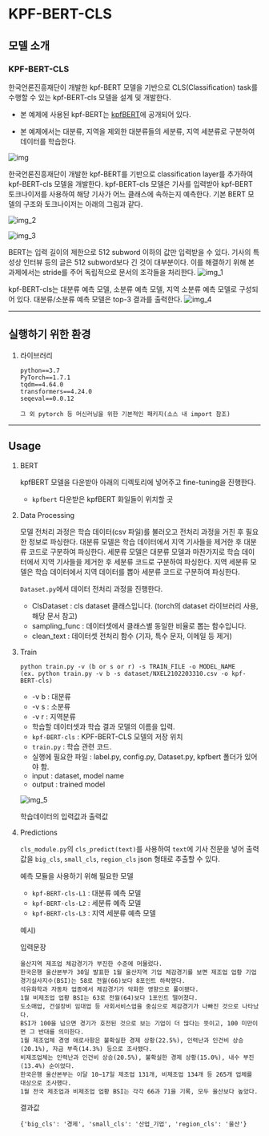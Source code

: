 # KPF-BERT-CLS

## 모델 소개

### KPF-BERT-CLS


한국언론진흥재단이 개발한 kpf-BERT 모델을 기반으로 CLS(Classification) task를 수행할 수 있는 kpf-BERT-cls 모델을 설계 및 개발한다.

- 본 예제에 사용된 kpf-BERT는 [kpfBERT](https://github.com/KPFBERT/kpfbert)에 공개되어 있다.

- 본 예제에서는 대분류, 지역을 제외한 대분류들의 세분류, 지역 세분류로 구분하여 데이터를 학습한다.

![img](https://user-images.githubusercontent.com/87846939/221474119-7701e4e4-fe73-4b74-8f55-58d0853e5639.png)


한국언론진흥재단이 개발한 kpf-BERT를 기반으로 classification layer를 추가하여 kpf-BERT-cls 모델을 개발한다. kpf-BERT-cls 모델은 기사를 입력받아 kpf-BERT 토크나이저를 사용하여 해당 기사가 어느 클래스에 속하는지 예측한다.
기본 BERT 모델의 구조와 토크나이저는 아래의 그림과 같다.

![img_2](https://user-images.githubusercontent.com/87846939/221474169-552bba7c-0a05-4f3d-a90e-2ad8f9f69cba.png)

![img_3](https://user-images.githubusercontent.com/87846939/221474197-2b588cea-4d73-4caf-b451-b52a10ef966d.png)

BERT는 입력 길이의 제한으로 512 subword 이하의 값만 입력받을 수 있다. 기사의 특성상 인터뷰 등의 글은 512 subword보다 긴 것이 대부분이다. 이를 해결하기 위해 본 과제에서는 stride를 주어 독립적으로 문서의 조각들을 처리한다.
![img_1](https://user-images.githubusercontent.com/87846939/221474214-4e760c55-ba53-4e08-9154-65c73afabca6.png)

kpf-BERT-cls는 대분류 예측 모델, 소분류 예측 모델, 지역 소분류 예측 모델로 구성되어 있다. 대분류/소분류 예측 모델은 top-3 결과를 출력한다.
![img_4](https://user-images.githubusercontent.com/87846939/221474226-fb68c3aa-b45a-4bdf-9c10-a6c98b6451e8.png)



---
## 실행하기 위한 환경

1. 라이브러리

    ```
    python==3.7
    PyTorch==1.7.1
    tqdm==4.64.0
    transformers==4.24.0
    seqeval==0.0.12
    
    그 외 pytorch 등 머신러닝을 위한 기본적인 패키지(소스 내 import 참조)
    ```
    
---
## Usage

1. BERT

    kpfBERT 모델을 다운받아 아래의 디렉토리에 넣어주고 fine-tuning을 진행한다.

    - `kpfbert` 다운받은 kpfBERT 화일들이 위치할 곳
 

2. Data Processing

    모델 전처리 과정은 학습 데이터(csv 파일)를 불러오고 전처리 과정을 거친 후 필요한 정보로 파싱한다. 대분류 모델은 학습 데이터에서 지역 기사들을 제거한 후 대분류 코드로 구분하여 파싱한다. 세분류 모델은 대분류 모델과 마찬가지로 학습 데이터에서 지역 기사들을 제거한 후 세분류 코드로 구분하여 파싱한다. 지역 세분류 모델은 학습 데이터에서 지역 데이터를 뽑아 세분류 코드로 구분하여 파싱한다.    

    `Dataset.py`에서 데이터 전처리 과정을 진행한다.
   - ClsDataset : cls dataset 클래스입니다. (torch의 dataset 라이브러리 사용, 해당 문서 참고)
   - sampling_func : 데이터셋에서 클래스별 동일한 비율로 뽑는 함수입니다. 
   - clean_text : 데이터셋 전처리 함수 (기자, 특수 문자, 이메일 등 제거)
   

3. Train
    ```
   python train.py -v (b or s or r) -s TRAIN_FILE -o MODEL_NAME 
   (ex. python train.py -v b -s dataset/NXEL2102203310.csv -o kpf-BERT-cls)
   ```
   - -v b : 대분류
   - -v s : 소분류
   - -v r : 지역분류
   - 학습할 데이터셋과 학습 결과 모델의 이름을 입력.
   - `kpf-BERT-cls` : KPF-BERT-CLS 모델의 저장 위치
   - `train.py` : 학습 관련 코드. 
   - 실행에 필요한 파일 : label.py, config.py, Dataset.py, kpfbert 폴더가 있어야 함.
   - input : dataset, model name
   - output : trained model

   ![img_5](https://user-images.githubusercontent.com/87846939/221474279-21a10884-e059-4f72-924c-2583930e2d5e.png)
      
   학습데이터의 입력값과 출력값
   

4. Predictions

    `cls_module.py`의 `cls_predict(text)`를 사용하여 `text`에 기사 전문을 넣어 출력값을 `big_cls`, `small_cls`, `region_cls` json 형태로 추출할 수 있다.

    예측 모듈을 사용하기 위해 필요한 모델
    - `kpf-BERT-cls-L1` : 대분류 예측 모델
    - `kpf-BERT-cls-L2` : 세분류 예측 모델
    - `kpf-BERT-cls-L3` : 지역 세분류 예측 모델

    예시)
    
    입력문장

    ```
    울산지역 제조업 체감경기가 부진한 수준에 머물렀다.
    한국은행 울산본부가 30일 발표한 1월 울산지역 기업 체감경기를 보면 제조업 업황 기업경기실사지수(BSI)는 58로 전월(66)보다 8포인트 하락했다.
    석유화학과 자동차 업종에서 체감경기가 악화한 영향으로 풀이됐다.
    1월 비제조업 업황 BSI는 63로 전월(64)보다 1포인트 떨어졌다.
    도소매업, 건설장비 임대업 등 사회서비스업을 중심으로 체감경기가 나빠진 것으로 나타났다.
    BSI가 100을 넘으면 경기가 호전된 것으로 보는 기업이 더 많다는 뜻이고, 100 미만이면 그 반대를 의미한다.
    1월 제조업체 경영 애로사항은 불확실한 경제 상황(22.5%), 인력난과 인건비 상승(20.1%), 자금 부족(14.3%) 등으로 조사됐다.
    비제조업체는 인력난과 인건비 상승(20.5%), 불확실한 경제 상황(15.0%), 내수 부진(13.4%) 순이었다.
    한국은행 울산본부는 이달 10∼17일 제조업 131개, 비제조업 134개 등 265개 업체를 대상으로 조사했다.
    1월 전국 제조업과 비제조업 업황 BSI는 각각 66과 71을 기록, 모두 울산보다 높았다.

   ```
    결과값    

    ```
   {'big_cls': '경제', 'small_cls': '산업_기업', 'region_cls': '울산'}
   ```
